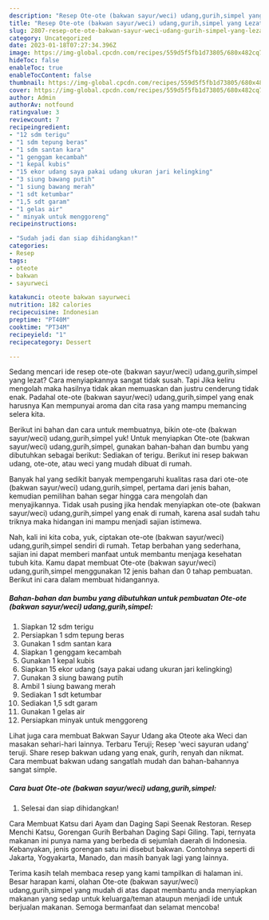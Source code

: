 ```yaml
---
description: "Resep Ote-ote (bakwan sayur/weci) udang,gurih,simpel yang Lezat Sekali, Buat Buka Puasa Bikin Ngiler"
title: "Resep Ote-ote (bakwan sayur/weci) udang,gurih,simpel yang Lezat Sekali, Buat Buka Puasa Bikin Ngiler"
slug: 2807-resep-ote-ote-bakwan-sayur-weci-udang-gurih-simpel-yang-lezat-sekali-buat-buka-puasa-bikin-ngiler
category: Uncategorized
date: 2023-01-18T07:27:34.396Z
image: https://img-global.cpcdn.com/recipes/559d5f5fb1d73805/680x482cq70/ote-ote-bakwan-sayurweci-udanggurihsimpel-foto-resep-utama.jpg
hideToc: false
enableToc: true
enableTocContent: false
thumbnail: https://img-global.cpcdn.com/recipes/559d5f5fb1d73805/680x482cq70/ote-ote-bakwan-sayurweci-udanggurihsimpel-foto-resep-utama.jpg
cover: https://img-global.cpcdn.com/recipes/559d5f5fb1d73805/680x482cq70/ote-ote-bakwan-sayurweci-udanggurihsimpel-foto-resep-utama.jpg
author: Admin
authorAv: notfound
ratingvalue: 3
reviewcount: 7
recipeingredient:
- "12 sdm terigu"
- "1 sdm tepung beras"
- "1 sdm santan kara"
- "1 genggam kecambah"
- "1 kepal kubis"
- "15 ekor udang saya pakai udang ukuran jari kelingking"
- "3 siung bawang putih"
- "1 siung bawang merah"
- "1 sdt ketumbar"
- "1,5 sdt garam"
- "1 gelas air"
- " minyak untuk menggoreng"
recipeinstructions:

- "Sudah jadi dan siap dihidangkan!"
categories:
- Resep
tags:
- oteote
- bakwan
- sayurweci

katakunci: oteote bakwan sayurweci 
nutrition: 182 calories
recipecuisine: Indonesian
preptime: "PT40M"
cooktime: "PT34M"
recipeyield: "1"
recipecategory: Dessert

---
```



Sedang mencari ide resep ote-ote (bakwan sayur/weci) udang,gurih,simpel yang lezat? Cara menyiapkannya sangat tidak susah. Tapi Jika keliru mengolah maka hasilnya tidak akan memuaskan dan justru cenderung tidak enak. Padahal ote-ote (bakwan sayur/weci) udang,gurih,simpel yang enak harusnya Kan mempunyai aroma dan cita rasa yang mampu memancing selera kita.


Berikut ini bahan dan cara untuk membuatnya, bikin ote-ote (bakwan sayur/weci) udang,gurih,simpel yuk! Untuk menyiapkan Ote-ote (bakwan sayur/weci) udang,gurih,simpel, gunakan bahan-bahan dan bumbu yang dibutuhkan sebagai berikut: Sediakan of terigu. Berikut ini resep bakwan udang, ote-ote, atau weci yang mudah dibuat di rumah.

Banyak hal yang sedikit banyak mempengaruhi kualitas rasa dari ote-ote (bakwan sayur/weci) udang,gurih,simpel, pertama dari jenis bahan, kemudian pemilihan bahan segar hingga cara mengolah dan menyajikannya. Tidak usah pusing jika hendak menyiapkan ote-ote (bakwan sayur/weci) udang,gurih,simpel yang enak di rumah, karena asal sudah tahu triknya maka hidangan ini mampu menjadi sajian istimewa.


Nah, kali ini kita coba, yuk, ciptakan ote-ote (bakwan sayur/weci) udang,gurih,simpel sendiri di rumah. Tetap berbahan yang sederhana, sajian ini dapat memberi manfaat untuk membantu menjaga kesehatan tubuh kita. Kamu dapat membuat Ote-ote (bakwan sayur/weci) udang,gurih,simpel menggunakan 12 jenis bahan dan 0 tahap pembuatan. Berikut ini cara dalam membuat hidangannya.

<!--inarticleads1-->

##### Bahan-bahan dan bumbu yang dibutuhkan untuk pembuatan Ote-ote (bakwan sayur/weci) udang,gurih,simpel:

1. Siapkan 12 sdm terigu
1. Persiapkan 1 sdm tepung beras
1. Gunakan 1 sdm santan kara
1. Siapkan 1 genggam kecambah
1. Gunakan 1 kepal kubis
1. Siapkan 15 ekor udang (saya pakai udang ukuran jari kelingking)
1. Gunakan 3 siung bawang putih
1. Ambil 1 siung bawang merah
1. Sediakan 1 sdt ketumbar
1. Sediakan 1,5 sdt garam
1. Gunakan 1 gelas air
1. Persiapkan  minyak untuk menggoreng


Lihat juga cara membuat Bakwan Sayur Udang aka Oteote aka Weci dan masakan sehari-hari lainnya. Terbaru Teruji; Resep &#39;weci sayuran udang&#39; teruji. Share resep bakwan udang yang enak, gurih, renyah dan nikmat. Cara membuat bakwan udang sangatlah mudah dan bahan-bahannya sangat simple. 

<!--inarticleads2-->

##### Cara buat Ote-ote (bakwan sayur/weci) udang,gurih,simpel:


1. Selesai dan siap dihidangkan!

Cara Membuat Katsu dari Ayam dan Daging Sapi Seenak Restoran. Resep Menchi Katsu, Gorengan Gurih Berbahan Daging Sapi Giling. Tapi, ternyata makanan ini punya nama yang berbeda di sejumlah daerah di Indonesia. Kebanyakan, jenis gorengan satu ini disebut bakwan. Contohnya seperti di Jakarta, Yogyakarta, Manado, dan masih banyak lagi yang lainnya. 

Terima kasih telah membaca resep yang kami tampilkan di halaman ini. Besar harapan kami, olahan Ote-ote (bakwan sayur/weci) udang,gurih,simpel yang mudah di atas dapat membantu anda menyiapkan makanan yang sedap untuk keluarga/teman ataupun menjadi ide untuk berjualan makanan. Semoga bermanfaat dan selamat mencoba!
